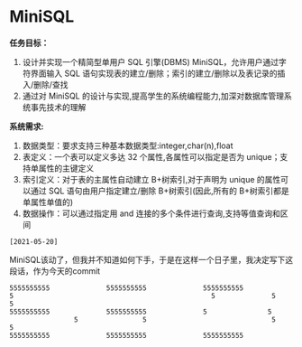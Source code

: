 # MiniSQL

**任务目标：**

1. 设计并实现一个精简型单用户 SQL 引擎(DBMS) MiniSQL，允许用户通过字符界面输入 SQL 语句实现表的建立/删除；索引的建立/删除以及表记录的插入/删除/查找
2. 通过对 MiniSQL 的设计与实现,提高学生的系统编程能力,加深对数据库管理系统事先技术的理解

**系统需求:**

1. 数据类型：要求支持三种基本数据类型:integer,char(n),float
2. 表定义：一个表可以定义多达 32 个属性,各属性可以指定是否为 unique；支持单属性的主键定义
3. 索引定义：对于表的主属性自动建立 B+树索引,对于声明为 unique 的属性可以通过 SQL 语句由用户指定建立/删除 B+树索引(因此,所有的 B+树索引都是单属性单值的)
4. 数据操作：可以通过指定用 and 连接的多个条件进行查询,支持等值查询和区间



`[2021-05-20]`

MiniSQL该动了，但我并不知道如何下手，于是在这样一个日子里，我决定写下这段话，作为今天的commit



```
5555555555				5555555555				5555555555
5												  5			 	 5			 5
5555555555				5555555555				5				5
				5				 5								 5			 5
5555555555				5555555555				5555555555
```

